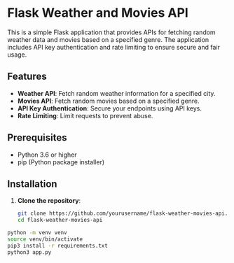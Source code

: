 # Flask Weather and Movies API

This is a simple Flask application that provides APIs for fetching random weather data and movies based on a specified genre. The application includes API key authentication and rate limiting to ensure secure and fair usage.

## Features

- **Weather API**: Fetch random weather information for a specified city.
- **Movies API**: Fetch random movies based on a specified genre.
- **API Key Authentication**: Secure your endpoints using API keys.
- **Rate Limiting**: Limit requests to prevent abuse.

## Prerequisites

- Python 3.6 or higher
- pip (Python package installer)

## Installation

1. **Clone the repository**:

   ```bash
   git clone https://github.com/yourusername/flask-weather-movies-api.git
   cd flask-weather-movies-api


```bash
python -m venv venv
source venv/bin/activate
pip3 install -r requirements.txt
python3 app.py
```
